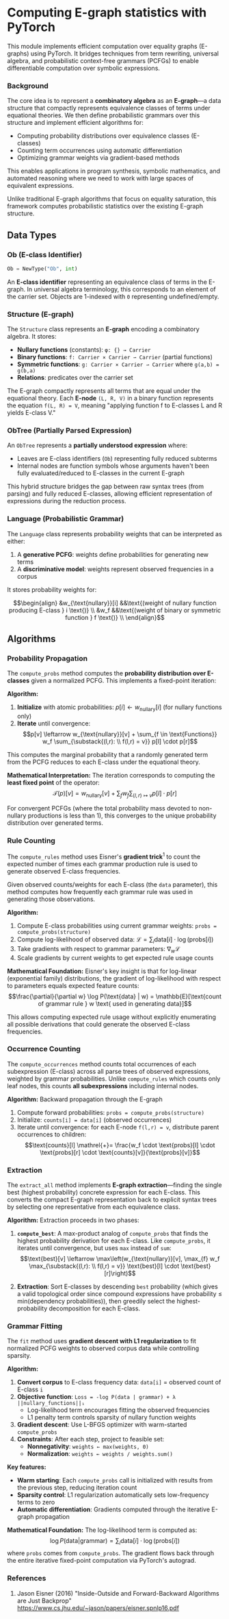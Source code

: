 # Computing E-graph statistics with PyTorch

This module implements efficient computation over equality graphs (E-graphs) using PyTorch. It bridges techniques from term rewriting, universal algebra, and probabilistic context-free grammars (PCFGs) to enable differentiable computation over symbolic expressions.

### Background

The core idea is to represent a **combinatory algebra** as an **E-graph**—a data structure that compactly represents equivalence classes of terms under equational theories. We then define probabilistic grammars over this structure and implement efficient algorithms for:

- Computing probability distributions over equivalence classes (E-classes)
- Counting term occurrences using automatic differentiation  
- Optimizing grammar weights via gradient-based methods

This enables applications in program synthesis, symbolic mathematics, and automated reasoning where we need to work with large spaces of equivalent expressions.

Unlike traditional E-graph algorithms that focus on equality saturation, this framework computes probabilistic statistics over the existing E-graph structure.

## Data Types

### Ob (E-class Identifier)
```python
Ob = NewType("Ob", int)
```
An **E-class identifier** representing an equivalence class of terms in the E-graph. In universal algebra terminology, this corresponds to an element of the carrier set. Objects are 1-indexed with `0` representing undefined/empty.

### Structure (E-graph)
The `Structure` class represents an **E-graph** encoding a combinatory algebra. It stores:

- **Nullary functions** (constants): `φ: {} → Carrier`
- **Binary functions**: `f: Carrier × Carrier ⇀ Carrier` (partial functions)
- **Symmetric functions**: `g: Carrier × Carrier ⇀ Carrier` where `g(a,b) = g(b,a)`
- **Relations**: predicates over the carrier set

The E-graph compactly represents all terms that are equal under the equational theory. Each **E-node** `(L, R, V)` in a binary function represents the equation `f(L, R) = V`, meaning "applying function f to E-classes L and R yields E-class V."

### ObTree (Partially Parsed Expression)
An `ObTree` represents a **partially understood expression** where:
- Leaves are E-class identifiers (`Ob`) representing fully reduced subterms
- Internal nodes are function symbols whose arguments haven't been fully evaluated/reduced to E-classes in the current E-graph

This hybrid structure bridges the gap between raw syntax trees (from parsing) and fully reduced E-classes, allowing efficient representation of expressions during the reduction process.

### Language (Probabilistic Grammar)
The `Language` class represents probability weights that can be interpreted as either:
1. A **generative PCFG**: weights define probabilities for generating new terms
2. A **discriminative model**: weights represent observed frequencies in a corpus

It stores probability weights for:
```math
\begin{align}
&w_{\text{nullary}}[i] &&\text{(weight of nullary function producing E-class } i \text{)} \\
&w_f &&\text{(weight of binary or symmetric function } f \text{)} \\
\end{align}
```

## Algorithms

### Probability Propagation
The `compute_probs` method computes the **probability distribution over E-classes** given a normalized PCFG. This implements a fixed-point iteration:

**Algorithm:**
1. **Initialize** with atomic probabilities: $p[i] \leftarrow w_{\text{nullary}}[i]$ (for nullary functions only)
2. **Iterate** until convergence:
   $$p[v] \leftarrow w_{\text{nullary}}[v] + \sum_{f \in \text{Functions}} w_f \sum_{\substack{(l,r): \\ f(l,r) = v}} p[l] \cdot p[r]$$

This computes the marginal probability that a randomly generated term from the PCFG reduces to each E-class under the equational theory.

**Mathematical Interpretation:**
The iteration corresponds to computing the **least fixed point** of the operator:
$$\mathcal{T}(p)[v] = w_{\text{nullary}}[v] + \sum_{f} w_f \sum_{(l,r) \mapsto v} p[l] \cdot p[r]$$

For convergent PCFGs (where the total probability mass devoted to non-nullary productions is less than 1), this converges to the unique probability distribution over generated terms.

### Rule Counting
The `compute_rules` method uses Eisner's **gradient trick**<sup>1</sup> to count the expected number of times each grammar production rule is used to generate observed E-class frequencies.

Given observed counts/weights for each E-class (the `data` parameter), this method computes how frequently each grammar rule was used in generating those observations.

**Algorithm:**
1. Compute E-class probabilities using current grammar weights: `probs = compute_probs(structure)`
2. Compute log-likelihood of observed data: $\mathcal{L} = \sum_i \text{data}[i] \cdot \log(\text{probs}[i])$
3. Take gradients with respect to grammar parameters: $\nabla_w \mathcal{L}$
4. Scale gradients by current weights to get expected rule usage counts

**Mathematical Foundation:**
Eisner's key insight is that for log-linear (exponential family) distributions, the gradient of log-likelihood with respect to parameters equals expected feature counts:
$$\frac{\partial}{\partial w} \log P(\text{data} | w) = \mathbb{E}[\text{count of grammar rule } w \text{ used in generating data}]$$

This allows computing expected rule usage without explicitly enumerating all possible derivations that could generate the observed E-class frequencies.

### Occurrence Counting
The `compute_occurrences` method counts total occurrences of each subexpression (E-class) across all parse trees of observed expressions, weighted by grammar probabilities. Unlike `compute_rules` which counts only leaf nodes, this counts **all subexpressions** including internal nodes.

**Algorithm:** Backward propagation through the E-graph
1. Compute forward probabilities: `probs = compute_probs(structure)`
2. Initialize: `counts[i] = data[i]` (observed occurrences)  
3. Iterate until convergence: for each E-node `f(l,r) = v`, distribute parent occurrences to children:
   $$\text{counts}[l] \mathrel{+}= \frac{w_f \cdot \text{probs}[l] \cdot \text{probs}[r] \cdot \text{counts}[v]}{\text{probs}[v]}$$

### Extraction
The `extract_all` method implements **E-graph extraction**—finding the single best (highest probability) concrete expression for each E-class. This converts the compact E-graph representation back to explicit syntax trees by selecting one representative from each equivalence class.

**Algorithm:** Extraction proceeds in two phases:
1. **`compute_best`**: A max-product analog of `compute_probs` that finds the highest probability derivation for each E-class. Like `compute_probs`, it iterates until convergence, but uses `max` instead of `sum`:
   $$\text{best}[v] \leftarrow \max\left(w_{\text{nullary}}[v], \max_{f} w_f \max_{\substack{(l,r): \\ f(l,r) = v}} \text{best}[l] \cdot \text{best}[r]\right)$$

2. **Extraction**: Sort E-classes by descending `best` probability (which gives a valid topological order since compound expressions have probability ≤ min(dependency probabilities)), then greedily select the highest-probability decomposition for each E-class.

### Grammar Fitting
The `fit` method uses **gradient descent with L1 regularization** to fit normalized PCFG weights to observed corpus data while controlling sparsity.

**Algorithm:**
1. **Convert corpus** to E-class frequency data: `data[i]` = observed count of E-class `i`
2. **Objective function**: `Loss = -log P(data | grammar) + λ ||nullary_functions||₁`
   - Log-likelihood term encourages fitting the observed frequencies
   - L1 penalty term controls sparsity of nullary function weights
3. **Gradient descent**: Use L-BFGS optimizer with warm-started `compute_probs`
4. **Constraints**: After each step, project to feasible set:
   - **Nonnegativity**: `weights ← max(weights, 0)`
   - **Normalization**: `weights ← weights / weights.sum()`

**Key features:**
- **Warm starting**: Each `compute_probs` call is initialized with results from the previous step, reducing iteration count
- **Sparsity control**: L1 regularization automatically sets low-frequency terms to zero
- **Automatic differentiation**: Gradients computed through the iterative E-graph propagation

**Mathematical Foundation:**
The log-likelihood term is computed as:
$$\log P(\text{data} | \text{grammar}) = \sum_i \text{data}[i] \cdot \log(\text{probs}[i])$$
where `probs` comes from `compute_probs`. The gradient flows back through the entire iterative fixed-point computation via PyTorch's autograd.

### References
1. Jason Eisner (2016)
  "Inside-Outside and Forward-Backward Algorithms are Just Backprop"
  <https://www.cs.jhu.edu/~jason/papers/eisner.spnlp16.pdf>